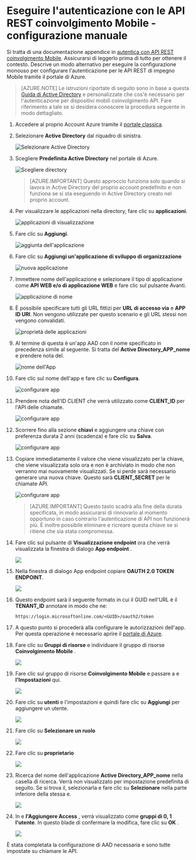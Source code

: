 <properties 
    pageTitle="Eseguire l'autenticazione con le API REST coinvolgimento Mobile - configurazione manuale"
    description="Descrive come configurare manualmente l'autenticazione per API REST coinvolgimento Mobile" 
    services="mobile-engagement" 
    documentationCenter="mobile" 
    authors="piyushjo"
    manager="erikre"
    editor=""/>

<tags
    ms.service="mobile-engagement"
    ms.devlang="na"
    ms.topic="article"
    ms.tgt_pltfrm="mobile-multiple"
    ms.workload="mobile" 
    ms.date="08/19/2016"
    ms.author="piyushjo"/>

# <a name="authenticate-with-mobile-engagement-rest-apis---manual-setup"></a>Eseguire l'autenticazione con le API REST coinvolgimento Mobile - configurazione manuale

Si tratta di una documentazione appendice in [autentica con API REST coinvolgimento Mobile](mobile-engagement-api-authentication.md). Assicurarsi di leggerlo prima di tutto per ottenere il contesto. Descrive un modo alternativo per eseguire la configurazione monouso per configurare l'autenticazione per le API REST di impegno Mobile tramite il portale di Azure. 

>[AZURE.NOTE] Le istruzioni riportate di seguito sono in base a questa [Guida di Active Directory](../resource-group-create-service-principal-portal.md) e personalizzate che cos'è necessario per l'autenticazione per dispositivi mobili coinvolgimento API. Fare riferimento a tale se si desidera conoscere la procedura seguente in modo dettagliato. 

1. Accedere al proprio Account Azure tramite il [portale classica](https://manage.windowsazure.com/).

2. Selezionare **Active Directory** dal riquadro di sinistra.

     ![Selezionare Active Directory][1]

3. Scegliere **Predefinita Active Directory** nel portale di Azure. 

     ![Scegliere directory][2]

    >[AZURE.IMPORTANT] Questo approccio funziona solo quando si lavora in Active Directory del proprio account predefinito e non funziona se si sta eseguendo in Active Directory creato nel proprio account. 

4. Per visualizzare le applicazioni nella directory, fare clic su **applicazioni**.

     ![applicazioni di visualizzazione][3]

5. Fare clic su **Aggiungi**. 

     ![aggiunta dell'applicazione][4]

6. Fare clic su **Aggiungi un'applicazione di sviluppo di organizzazione**

     ![nuova applicazione][5]

6. Immettere nome dell'applicazione e selezionare il tipo di applicazione come **API WEB e/o di applicazione WEB** e fare clic sul pulsante Avanti.

     ![applicazione di nome][6]

7. È possibile specificare tutti gli URL fittizi per **URL di accesso via** e **APP ID URI**. Non vengono utilizzate per questo scenario e gli URL stessi non vengono convalidati.  

     ![proprietà delle applicazioni][7]

8. Al termine di questa è un'app AAD con il nome specificato in precedenza simile al seguente. Si tratta del **Active Directory\_APP\_nome** e prendere nota del.  

     ![nome dell'App][8]

9. Fare clic sul nome dell'app e fare clic su **Configura**.

     ![configurare app][9]

10. Prendere nota dell'ID CLIENT che verrà utilizzato come **CLIENT\_ID** per l'API delle chiamate. 

     ![configurare app][10]

11. Scorrere fino alla sezione **chiavi** e aggiungere una chiave con preferenza durata 2 anni (scadenza) e fare clic su **Salva**. 

     ![configurare app][11]


12. Copiare immediatamente il valore che viene visualizzato per la chiave, che viene visualizzata solo ora e non è archiviato in modo che non verranno mai nuovamente visualizzati. Se si perde sarà necessario generare una nuova chiave. Questo sarà **CLIENT_SECRET** per le chiamate API. 

     ![configurare app][12]

    >[AZURE.IMPORTANT] Questo tasto scadrà alla fine della durata specificata, in modo assicurarsi di rinnovarlo al momento opportuno in caso contrario l'autenticazione di API non funzionerà più. È inoltre possibile eliminare e ricreare questa chiave se si ritiene che sia stata compromessa.
 
13. Fare clic sul pulsante di **Visualizzazione endpoint** ora che verrà visualizzata la finestra di dialogo **App endpoint** . 

    ![][13]

14. Nella finestra di dialogo App endpoint copiare **OAUTH 2.0 TOKEN ENDPOINT**. 

    ![][14]

15. Questo endpoint sarà il seguente formato in cui il GUID nell'URL è il **TENANT_ID** annotare in modo che ne: 

        https://login.microsoftonline.com/<GUID>/oauth2/token

16. A questo punto si procederà alla configurare le autorizzazioni dell'app. Per questa operazione è necessario aprire il [portale di Azure](https://portal.azure.com). 

17. Fare clic su **Gruppi di risorse** e individuare il gruppo di risorse **Coinvolgimento Mobile** .  

    ![][15]

18. Fare clic sul gruppo di risorse **Coinvolgimento Mobile** e passare a e **l'Impostazioni** qui. 

    ![][16]

19. Fare clic su **utenti** e l'impostazioni e quindi fare clic su **Aggiungi** per aggiungere un utente. 

    ![][17]

20. Fare clic su **Selezionare un ruolo**

    ![][18]

21. Fare clic su **proprietario**

    ![][19]

22. Ricerca del nome dell'applicazione **Active Directory\_APP\_nome** nella casella di ricerca. Verrà non visualizzato per impostazione predefinita di seguito. Se si trova il, selezionarla e fare clic su **Selezionare** nella parte inferiore della stessa e. 

    ![][20]

23. In e **l'Aggiungere Access** , verrà visualizzato come **gruppi di 0, 1 l'utente**. In questo blade di confermare la modifica, fare clic su **OK** . 

    ![][21]

È stata completata la configurazione di AAD necessaria e sono tutte impostate su chiamare le API. 

<!-- Images -->
[1]: ./media/mobile-engagement-api-authentication-manual/active-directory.png
[2]: ./media/mobile-engagement-api-authentication-manual/active-directory-details.png
[3]: ./media/mobile-engagement-api-authentication-manual/view-applications.png
[4]: ./media/mobile-engagement-api-authentication-manual/add-icon.png
[5]: ./media/mobile-engagement-api-authentication-manual/what-do-you-want-to-do.png
[6]: ./media/mobile-engagement-api-authentication-manual/tell-us-about-your-application.png
[7]: ./media/mobile-engagement-api-authentication-manual/app-properties.png
[8]: ./media/mobile-engagement-api-authentication-manual/aad-app.png
[9]: ./media/mobile-engagement-api-authentication-manual/configure-menu.png
[10]: ./media/mobile-engagement-api-authentication-manual/client-id.png
[11]: ./media/mobile-engagement-api-authentication-manual/client_secret.png
[12]: ./media/mobile-engagement-api-authentication-manual/keys.png
[13]: ./media/mobile-engagement-api-authentication-manual/view-endpoints.png
[14]: ./media/mobile-engagement-api-authentication-manual/app-endpoints.png
[15]: ./media/mobile-engagement-api-authentication-manual/resource-groups.png
[16]: ./media/mobile-engagement-api-authentication-manual/resource-groups-settings.png
[17]: ./media/mobile-engagement-api-authentication-manual/add-users.png
[18]: ./media/mobile-engagement-api-authentication-manual/add-role.png
[19]: ./media/mobile-engagement-api-authentication-manual/select-role.png
[20]: ./media/mobile-engagement-api-authentication-manual/add-user-select.png
[21]: ./media/mobile-engagement-api-authentication-manual/add-access-final.png



